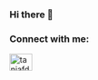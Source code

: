 ### Hi there 👋

<!--
**tania-tfs/tania-tfs** is a ✨ _special_ ✨ repository because its `README.md` (this file) appears on your GitHub profile.

Here are some ideas to get you started:

- 💻 Full-time learner @ Front-end developer
-->
<h3 align="left">Connect with me:</h3>
<p align="left">
<a href="https://linkedin.com/in/taniafdsilva" target="blank"><img align="center" src="https://raw.githubusercontent.com/rahuldkjain/github-profile-readme-generator/master/src/images/icons/Social/linked-in-alt.svg" alt="taniafdsilva" height="30" width="40" /></a>
</p>
